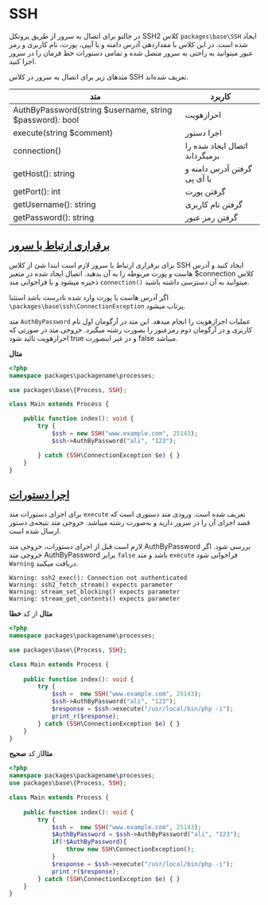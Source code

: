# SSH
در جالنو برای اتصال به سرور از طریق پروتکل SSH2 کلاس `packages\base\SSH` ایجاد شده است. 
در این کلاس با مقداردهی آدرس دامنه و یا آیپی، پورت، نام کاربری و رمز عبور میتوانید به راحتی به سرور متصل شده و تمامی دستورات خط فرمان را در سرور اجرا کنید. 

متدهای زیر برای اتصال به سرور در کلاس SSH تعریف شده‌اند.

|  متد   |    کاربرد   |
|------------|---------|
| <span class="display-block ltr">AuthByPassword(string $username, string $password): bool</span> | احرازهویت  |
| <span class="display-block ltr">execute(string $comment)</span> | اجرا دستور  |
| <span class="display-block ltr">connection()</span> | اتصال ایجاد شده را برمیگرداند |
| <span class="display-block ltr">getHost(): string</span> |  گرفتن آدرس دامنه و یا آی پی  |
| <span class="display-block ltr">getPort(): int</span> | گرفتن پورت  |
| <span class="display-block ltr">getUsername(): string</span> | گرفتن نام کاربری  |
| <span class="display-block ltr">getPassword(): string</span> |  گرفتن رمز عبور  |


## [برقراری ارتباط با سرور](#connection)
برای برقراری ارتباط با سرور لازم است ابتدا شئ از کلاس SSH ایجاد کنید و آدرس هاست و پورت مربوطه را به آن بدهید. 
اتصال ایجاد شده در متغیر <span class="d-inline ltr">$connection</span> کلاس ذخیره میشود و با فراخوانی متد `connection()` میتوانید به آن دسترسی داشته باشید.

اگر آدرس هاست یا پورت وارد شده نادرست باشد استثنا `\packages\base\ssh\ConnectionException` پرتاب میشود.

متد `AuthByPassword` عملیات احرازهویت را انجام میدهد. این متد در آرگومان اول نام کاربری و در آرگومان دوم رمزعبور را بصورت رشته میگیرد. 
خروجی متد در صورتی که احرازهویت تائید شود true و در غیر اینصورت false میباشد.

**مثال**
```php
<?php 
namespace packages\packagename\processes;

use packages\base\{Process, SSH};

class Main extends Process {

    public function index(): void {
        try {
            $ssh = new SSH("www.example.com", 25143);
            $ssh->AuthByPassword("ali", "123");

        } catch (SSH\ConnectionException $e) { }
    }
}
```

## [اجرا دستورات](#execute)
برای اجرای دستورات متد `execute` تعریف شده است. ورودی متد دستوری است که قصد اجرای آن را در سرور دارید و به‌صورت رشته میباشد. 
خروجی متد نتیجه‌ی دستور ارسال شده است.

لازم است قبل از اجرای دستورات، خروجی متد AuthByPassword بررسی شود. اگر خروجی متد AuthByPassword برابر `false` باشد و متد `execute` فراخوانی شود `Warning` دریافت میکنید. 

````
Warning: ssh2_exec(): Connection not authenticated
Warning: ssh2_fetch_stream() expects parameter 
Warning: stream_set_blocking() expects parameter
Warning: stream_get_contents() expects parameter
````

**مثال** از کد **خطا**
```php
<?php 
namespace packages\packagename\processes;

use packages\base\{Process, SSH};

class Main extends Process {
    
    public function index(): void {
        try {
            $ssh =  new SSH("www.example.com", 25143);
            $ssh->AuthByPassword("ali", "123");
            $response = $ssh->execute("/usr/local/bin/php -i");
            print_r($response);
        } catch (SSH\ConnectionException $e) { }
    }
}
```

**مثال**از کد **صحیح**
```php
<?php 
namespace packages\packagename\processes;
use packages\base\{Process, SSH};

class Main extends Process {
    
    public function index(): void {
        try {
            $ssh =  new SSH("www.example.com", 25143);
            $AuthByPassword = $ssh->AuthByPassword("ali", "123");
            if(!$AuthByPassword){
                throw new SSH\ConnectionException();
            }
            $response = $ssh->execute("/usr/local/bin/php -i");
            print_r($response);
        } catch (SSH\ConnectionException $e) { }
    }
}
```

